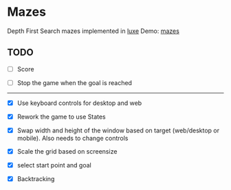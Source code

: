 # Mazes
Depth First Search mazes implemented in [luxe](https://github.com/underscorediscovery/luxe)
Demo: [mazes](http://blog.tisato.me/mazes/)


## TODO

- [ ] Score
- [ ] Stop the game when the goal is reached


---
- [x] Use keyboard controls for desktop and web
- [x] Rework the game to use States
- [x] Swap width and height of the window based on target (web/desktop or mobile). Also needs to change controls
- [x] Scale the grid based on screensize
- [x] select start point and goal
- [x] Backtracking

